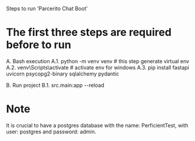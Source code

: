 Steps to run 'Parcerito Chat Boot' 

# The first three steps are required before to run


A. Bash execution
    A.1. python -m venv venv  # this step generate virtual env
    A.2. venv\Scripts\activate # activate env for windows
    A.3. pip install fastapi uvicorn psycopg2-binary sqlalchemy pydantic

B. Run project
    B.1. src.main:app --reload


# Note
It is crucial to have a postgres database with the name: PerficientTest, with user: postgres and password: admin.



